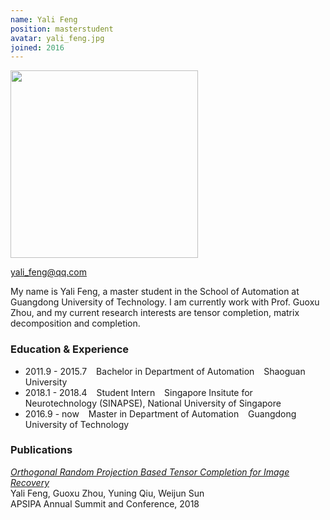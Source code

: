 ```yaml
---
name: Yali Feng
position: masterstudent
avatar: yali_feng.jpg
joined: 2016 
---
```


<!-- 
name: Yali Feng
position: masterstudent
avatar: yali_feng.jpg
joined: 2016
 -->

<!-- (不用管，也不要删 -->
<img width="300" src="{{site.baseurl}}/images/people/{{page.avatar}}" data-action="zoom">

<!-- 你们的邮箱，自行替换 -->
<i class="fa fa-envelope-o"></i> yali_feng@qq.com <br>


<!-- 个人简介，好好写 -->
My name is Yali Feng, a master student in the School of Automation at Guangdong University of Technology. I am currently work with Prof. Guoxu Zhou, and my current research interests are tensor completion, matrix decomposition and completion.


<!-- 学习及经历等： -->
### Education & Experience

- 2011.9 - 2015.7 &ensp; Bachelor in Department of Automation &ensp;  Shaoguan University
- 2018.1 - 2018.4 &ensp; Student Intern &ensp; Singapore Insitute for Neurotechnology (SINAPSE), National University of Singapore
- 2016.9 - now &ensp; Master in Department of Automation &ensp; Guangdong University of Technology

<!-- 可以写上你发表的文章和申请的专利 -->
### Publications
_[Orthogonal Random Projection Based Tensor Completion for Image Recovery](http://www.apsipa.org/proceedings/2018/pdfs/0001350.pdf)_ <br>Yali Feng, Guoxu Zhou, Yuning Qiu, Weijun Sun<br>
APSIPA Annual Summit and Conference, 2018


